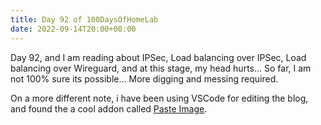```yaml
---
title: Day 92 of 100DaysOfHomeLab
date: 2022-09-14T20:00+00:00
---
```


Day 92, and I am reading about IPSec, Load balancing over IPSec, Load balancing over Wireguard, and at this stage, my head hurts... So far, I am not 100% sure its possible... More digging and messing required.

On a more different note, i have been using VSCode for editing the blog, and found the a cool addon called [Paste Image](https://marketplace.visualstudio.com/items?itemName=mushan.vscode-paste-image). 